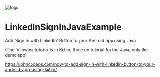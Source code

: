 ![logo](https://i.imgur.com/Dv73hCk.png)
# LinkedInSignInJavaExample
Add ‘Sign In with LinkedIn’ Button to your Android app using Java

(The following tutorial is in Kotlin, there no tutorial for the Java, only the demo app)

https://johncodeos.com/how-to-add-sign-in-with-linkedin-button-to-your-android-app-using-kotlin/
